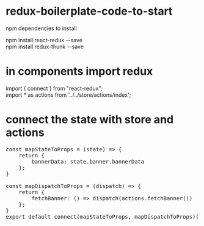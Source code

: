 # redux-boilerplate-code-to-start

npm dependencies to install<br/>

npm install react-redux --save<br/>
npm install redux-thunk --save<br/>


# in components import redux

import { connect } from "react-redux";<br/>
import * as actions from '../../store/actions/index';<br/>


# connect the state with store and actions

<pre>
const mapStateToProps = (state) => {
    return {
        bannerData: state.banner.bannerData
    };
}

const mapDispatchToProps = (dispatch) => {
    return {
        fetchBanner: () => dispatch(actions.fetchBanner())
    };
}
export default connect(mapStateToProps, mapDispatchToProps)(Banner);
</pre>
